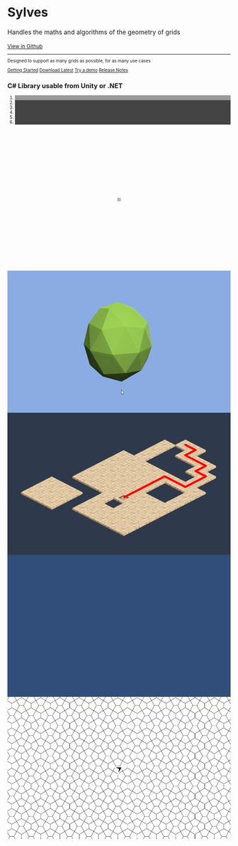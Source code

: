 <div class="container">

  <div class="jumbotron">
    <h1 class="display-4">Sylves</h1>
    <p class="lead">Handles the maths and algorithms of the geometry of grids</p>
    <small class="text-muted"><a class="github-link" href="https://github.com/BorisTheBrave/sylves">View in Github</a><small>
    <hr class="my-4">
    <p>Designed to support as many grids as possible, for as many use cases</p>
    <p class="lead">
      <a class="btn btn-primary btl-lg" href="articles/index.md" role="button">Getting Started</a>
      <a class="btn btn-primary btl-lg" href="https://github.com/BorisTheBrave/sylves/releases" role="button">Download Latest</a>
      <a class="btn btn-primary btl-lg" href="https://boristhebrave.itch.io/sylves-demos" role="button">Try a demo</a>
      <a class="btn btn-primary btl-lg" href="articles/release_notes.md" role="button">Release Notes</a>
    </p>
  </div>

  <div class="row">
    <div class="col-md-8 col-md-offset-2 text-center">
      <section>
        <h2>C# Library usable from Unity or .NET</h2>
        <p class="lead"></p>
      </section>
    </div>
  </div>

  <div class="row">
    <div class="col-md-8 col-md-offset-2 text-center">
      <style>
      .carousel-indicators li {
          border-color: #BBBBBB;
          background-color: #444444;
      }
      .carousel-indicators .active {
          background-color: #999999;
      }
      .item {
          position: relative;
          height:100%;
      }
      .carousel-inner img {
          position: absolute;
          top: 50%;
          left: 50%;
          transform: translateY(-50%) translateX(-50%);
      }
      </style>
      <div id="carousel" class="carousel slide" data-ride="carousel" data-interval="8000">
        <!-- Indicators -->
        <ol class="carousel-indicators">
          <li data-target="#carousel" data-slide-to="0" class="active"></li>
          <li data-target="#carousel" data-slide-to="1"></li>
          <li data-target="#carousel" data-slide-to="2"></li>
          <li data-target="#carousel" data-slide-to="3"></li>
          <li data-target="#carousel" data-slide-to="4"></li>
          <li data-target="#carousel" data-slide-to="5"></li>
        </ol>
        <!-- Wrapper for slides -->
        <div class="carousel-inner" role="listbox" style="width:100%; height: 320px !important;">
          <div class="item active">
            <a href="articles/grids/squaregrid.md"><img src="images/grids/square.svg"/></a>
          </div>
          <div class="item">
            <a href="https://boristhebrave.itch.io/sylves-demos"><img src="images/demo/cellpicker.gif" style="height: 320px"/></a>
          </div>
          <div class="item">
            <a href="https://boristhebrave.itch.io/sylves-demos"><img src="images/demo/pathfinding.png" style="height: 320px"/></a>
          </div>
          <div class="item">
            <a href="https://boristhebrave.itch.io/sylves-demos"><img src="images/demo/polyominoes.gif" style="height: 320px"/></a>
          </div>
          <div class="item">
            <a href="https://boristhebrave.itch.io/sylves-demos"><img src="images/demo/langton.gif" style="height: 320px"/></a>
          </div>
        </div>
        <!-- Controls -->
        <a class="left carousel-control" data-target="#carousel" role="button" data-slide="prev">
          <span class="glyphicon glyphicon-chevron-left" aria-hidden="true"></span>
          <span class="sr-only">Previous</span>
        </a>
        <a class="right carousel-control" data-target="#carousel" role="button" data-slide="next">
          <span class="glyphicon glyphicon-chevron-right" aria-hidden="true"></span>
          <span class="sr-only">Next</span>
        </a>
      </div>
    </div>
  </div>

  <div class="row">
    <div class="col-md-8 col-md-offset-2 text-center">
      <section>
        <h2>Features</h2>
            <h3>Sylves supports a <a href="articles/grids/index.md">wide range of different grids</a> and you can <a href="articles/creating.md">create</a> even more.</h3>
            <h3>All grids in Sylves shares a common interface, <a href="articles/concepts/index.md">IGrid</a>, so algorithms can be written once and work on any grid. </h3>
            <h3>Sylves handles many of the fiddlier grid operations, such as <a href="articles/concepts/query.md">raycasts</a> and <a href="articles/concepts/pathfinding.md">pathfinding</a>.</h3>
            <h3>Sylves comes with a sophisticated notion of direction and <a href="articles/concepts/rotation.md">rotation<a/></h3>
            <h3>Sylves supports <a href="articles/concepts/shape.md#deformation">mesh deformation</a> to squeeze meshes to fit irregular polygons.</h3>
      </section>
    </div>
  </div>
</div>